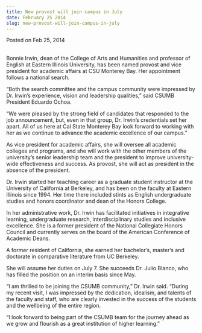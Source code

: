 ```yaml
---
title: New provost will join campus in July
date: February 25 2014
slug: new-provost-will-join-campus-in-july
---
```


 



<span class="date">Posted on Feb 25, 2014    </span>
<p><br>
Bonnie Irwin, dean of the College of Arts and Humanities and
professor of English at Eastern Illinois University, has been named
provost and vice president for academic affairs at CSU Monterey
Bay. Her appointment follows a national search.</br></p>
<p>&#x201C;Both the search committee and the campus community were
impressed by Dr. Irwin&#x2019;s experience, vision and leadership
qualities,&#x201D; said CSUMB President Eduardo Ochoa.</p>
<p>&#x201C;We were pleased by the strong field of candidates that
responded to the job announcement, but, even in that group, Dr.
Irwin&#x2019;s credentials set her apart. All of us here at Cal State
Monterey Bay look forward to working with her as we continue to
advance the academic excellence of our campus.&#x201D;</p>
<p>As vice president for academic affairs, she will oversee all
academic colleges and programs, and she will work with the other
members of the university&#x2019;s senior leadership team and the
president to improve university-wide effectiveness and success. As
provost, she will act as president in the absence of the
president.</p>
<p>Dr. Irwin started her teaching career as a graduate student
instructor at the University of California at Berkeley, and has
been on the faculty at Eastern Illinois since 1994. Her time there
included stints as English undergraduate studies and honors
coordinator and dean of the Honors College.</p>
<p>In her administrative work, Dr. Irwin has facilitated
initiatives in integrative learning, undergraduate research,
interdisciplinary studies and inclusive excellence. She is a former
president of the National Collegiate Honors Council and currently
serves on the board of the American Conference of Academic
Deans.</p>
<p>A former resident of California, she earned her bachelor&#x2019;s,
master&#x2019;s and doctorate in comparative literature from UC
Berkeley.</p>
<p>She will assume her duties on July 7. She succeeds Dr. Julio
Blanco, who has filled the position on an interim basis since
May.</p>
<p>&#x201C;I am thrilled to be joining the CSUMB community,&#x201D; Dr. Irwin
said. &#x201C;During my recent visit, I was impressed by the dedication,
idealism, and talents of the faculty and staff, who are clearly
invested in the success of the students and the wellbeing of the
entire region.</p>
<p>&#x201C;I look forward to being part of the CSUMB team for the journey
ahead as we grow and flourish as a great institution of higher
learning.&#x201D;</p>





 
